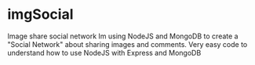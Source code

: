 # imgSocial
Image share social network
Im using NodeJS and MongoDB to create a "Social Network" about sharing images and comments. Very easy code to understand how to use NodeJS with Express and MongoDB

